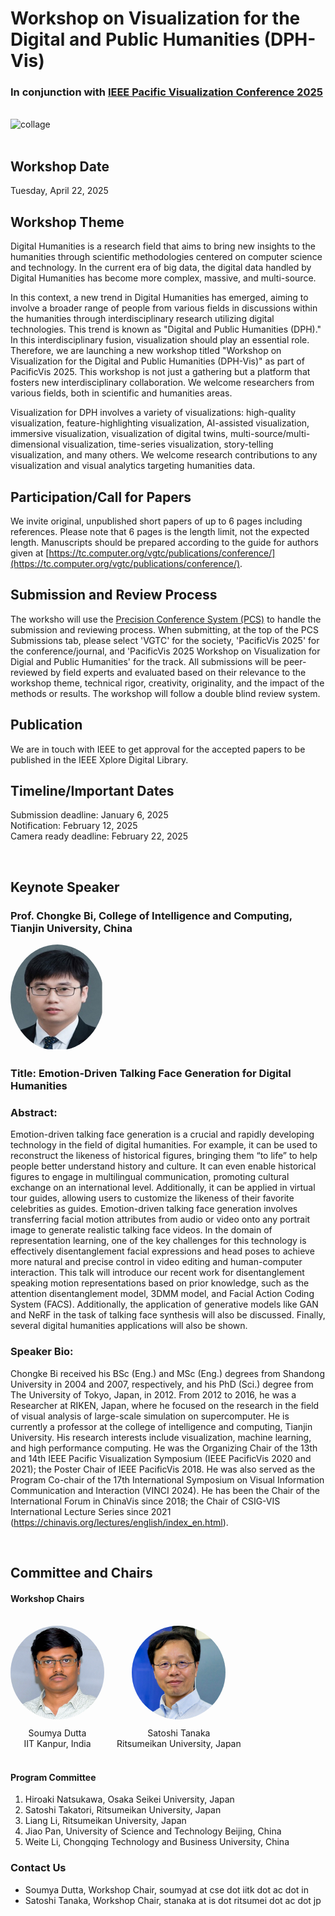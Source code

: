 # Workshop on Visualization for the Digital and Public Humanities (DPH-Vis)

### In conjunction with [IEEE Pacific Visualization Conference 2025](https://pacificvis2025.github.io/pages/index.html)

<br>
<img src="images/photo-collage.png" alt="collage" style="width: 2000px; height: 250px;">
<br>
<br>

## Workshop Date

Tuesday, April 22, 2025

## Workshop Theme

Digital Humanities is a research field that aims to bring new insights to the humanities through scientific methodologies centered on computer science and technology. In the current era of big data, the digital data handled by Digital Humanities has become more complex, massive, and multi-source.

In this context, a new trend in Digital Humanities has emerged, aiming to involve a broader range of people from various fields in discussions within the humanities through interdisciplinary research utilizing digital technologies. This trend is known as "Digital and Public Humanities (DPH)." In this interdisciplinary fusion, visualization should play an essential role. Therefore, we are launching a new workshop titled "Workshop on Visualization for the Digital and Public Humanities (DPH-Vis)" as part of PacificVis 2025. This workshop is not just a gathering but a platform that fosters new interdisciplinary collaboration. We welcome researchers from various fields, both in scientific and humanities areas.

Visualization for DPH involves a variety of visualizations: high-quality visualization,
feature-highlighting visualization, AI-assisted visualization, immersive visualization, visualization of digital twins, multi-source/multi-dimensional visualization, time-series visualization, story-telling visualization, and many others. We welcome research contributions to any visualization and visual analytics targeting humanities data.

## Participation/Call for Papers

We invite original, unpublished short papers of up to 6 pages including references. Please note that 6 pages is the length limit, not the expected length. Manuscripts should be prepared according to the guide for authors given at [https://tc.computer.org/vgtc/publications/conference/](https://tc.computer.org/vgtc/publications/conference/).

## Submission and Review Process

The worksho will use the [Precision Conference System (PCS)](https://new.precisionconference.com/user/login) to handle the submission and reviewing process. When submitting, at the top of the PCS Submissions tab, please select 'VGTC' for the society, 'PacificVis 2025' for the conference/journal, and 'PacificVis 2025 Workshop on Visualization for Digial and Public Humanities' for the track. All submissions will be peer-reviewed by field experts and evaluated based on their relevance to the workshop theme, technical rigor, creativity, originality, and the impact of the methods or results. The workshop will follow a double blind review system.

## Publication

We are in touch with IEEE to get approval for the accepted papers to be published in the IEEE Xplore Digital Library.

## Timeline/Important Dates

Submission deadline: January 6, 2025<br>
Notification: February 12, 2025<br>
Camera ready deadline: February 22, 2025<br>

<br>

## Keynote Speaker

### Prof. Chongke Bi, College of Intelligence and Computing, Tianjin University, China

<div style="display: flex; align-items: center; justify-content: flex-start;">
  <div style="margin-right: 20px; text-align: center;">
    <img src="images/keynote_speaker.jpg" alt="Chongke Bi" style="border-radius: 50%; width: 150px; height: 170px;">
  </div>
</div>

### Title: Emotion-Driven Talking Face Generation for Digital Humanities

### Abstract:

Emotion-driven talking face generation is a crucial and rapidly developing technology in the field of digital humanities. For example, it can be used to reconstruct the likeness of historical figures, bringing them “to life” to help people better understand history and culture. It can even enable historical figures to engage in multilingual communication, promoting cultural exchange on an international level. Additionally, it can be applied in virtual tour guides, allowing users to customize the likeness of their favorite celebrities as guides. Emotion-driven talking face generation involves transferring facial motion attributes from audio or video onto any portrait image to generate realistic talking face videos. In the domain of representation learning, one of the key challenges for this technology is effectively disentanglement facial expressions and head poses to achieve more natural and precise control in video editing and human-computer interaction. This talk will introduce our recent work for disentanglement speaking motion representations based on prior knowledge, such as the attention disentanglement model, 3DMM model, and Facial Action Coding System (FACS). Additionally, the application of generative models like GAN and NeRF in the task of talking face synthesis will also be discussed. Finally, several digital humanities applications will also be shown.

### Speaker Bio:

Chongke Bi received his BSc (Eng.) and MSc (Eng.) degrees from Shandong University in 2004 and 2007, respectively, and his PhD (Sci.) degree from The University of Tokyo, Japan, in 2012. From 2012 to 2016, he was a Researcher at RIKEN, Japan, where he focused on the research in the field of visual analysis of large-scale simulation on supercomputer. He is currently a professor at the college of intelligence and computing, Tianjin University. His research interests include visualization, machine learning, and high performance computing. He was the Organizing Chair of the 13th and 14th IEEE Pacific Visualization Symposium (IEEE PacificVis 2020 and 2021); the Poster Chair of IEEE PacificVis 2018. He was also served as the Program Co-chair of the 17th International Symposium on Visual Information Communication and Interaction (VINCI 2024). He has been the Chair of the International Forum in ChinaVis since 2018; the Chair of CSIG-VIS International Lecture Series since 2021 (https://chinavis.org/lectures/english/index_en.html).

<br>

## Committee and Chairs

#### Workshop Chairs

<br>
<div style="display: flex; align-items: center; justify-content: flex-start;">
  <div style="margin-right: 20px; text-align: center;">
    <img src="images/sdutta.png" alt="Soumya Dutta" style="border-radius: 50%; width: 150px; height: 150px;">
    <p style="margin: 10px 0 0;">Soumya Dutta</p>
    <p style="margin: 0;">IIT Kanpur, India</p>
  </div>
  <div style="text-align: center;">
    <img src="images/tanaka.png" alt="Satoshi Tanaka" style="border-radius: 50%; width: 150px; height: 150px;">
    <p style="margin: 10px 0 0;">Satoshi Tanaka</p>
    <p style="margin: 0;">Ritsumeikan University, Japan</p>
  </div>
</div>

<br>

#### Program Committee

1. Hiroaki Natsukawa, Osaka Seikei University, Japan
2. Satoshi Takatori, Ritsumeikan University, Japan
3. Liang Li, Ritsumeikan University, Japan
4. Jiao Pan, University of Science and Technology Beijing, China
5. Weite Li, Chongqing Technology and Business University, China

### Contact Us

- Soumya Dutta, Workshop Chair, soumyad at cse dot iitk dot ac dot in
- Satoshi Tanaka, Workshop Chair, stanaka at is dot ritsumei dot ac dot jp
